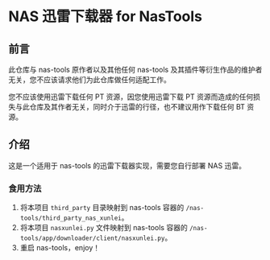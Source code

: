 # NAS 迅雷下载器 for NasTools

## 前言

此仓库与 nas-tools 原作者以及其他任何 nas-tools 及其插件等衍生作品的维护者无关，您不应该请求他们为此仓库做任何适配工作。

您不应该使用迅雷下载任何 PT 资源，因您使用迅雷下载 PT 资源而造成的任何损失与此仓库及其作者无关，同时介于迅雷的行径，也不建议用作下载任何 BT 资源。

## 介绍

这是一个适用于 nas-tools 的迅雷下载器实现，需要您自行部署 NAS 迅雷。

### 食用方法

1. 将本项目 `third_party` 目录映射到 nas-tools 容器的 `/nas-tools/third_party_nas_xunlei`。
2. 将本项目 `nasxunlei.py` 文件映射到 nas-tools 容器的 `/nas-tools/app/downloader/client/nasxunlei.py`。
3. 重启 nas-tools，enjoy！
